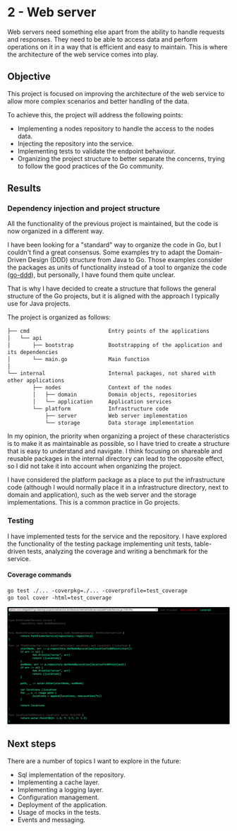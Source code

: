 # 2 - Web server

Web servers need something else apart from the ability to handle requests and responses. They need to be able to access
data and perform operations on it in a way that is efficient and easy to maintain. This is where the architecture of the
web service comes into play.

## Objective

This project is focused on improving the architecture of the web service to allow more complex scenarios and better
handling of the data.

To achieve this, the project will address the following points:

- Implementing a nodes repository to handle the access to the nodes data.
- Injecting the repository into the service.
- Implementing tests to validate the endpoint behaviour.
- Organizing the project structure to better separate the concerns, trying to follow the good practices of the Go
  community.

## Results

### Dependency injection and project structure

All the functionality of the previous project is maintained, but the code is now organized in a different way.

I have been looking for a "standard" way to organize the code in Go, but I couldn't find a great consensus.
Some examples try to adapt the Domain-Driven Design (DDD) structure from Java to Go. Those examples consider the
packages as units of functionality instead of a tool to organize the code ([go-ddd](https://www.citerus.se/go-ddd/)),
but personally, I have found them quite unclear.

That is why I have decided to create a structure that follows the general structure of the Go projects, but it is
aligned with the approach I typically use for Java projects.

The project is organized as follows:

```
├── cmd                         Entry points of the applications
│   └── api
│       ├── bootstrap           Bootstrapping of the application and its dependencies
│       └── main.go             Main function
│
└── internal                    Internal packages, not shared with other applications
        ├── nodes               Context of the nodes
        │   ├── domain          Domain objects, repositories
        │   └── application     Application services         
        └── platform            Infrastructure code
            ├── server          Web server implementation
            └── storage         Data storage implementation
```

In my opinion, the priority when organizing a project of these characteristics is to make it as maintainable
as possible, so I have tried to create a structure that is easy to understand and navigate.
I think focusing on shareable and reusable packages in the internal directory can lead to the opposite effect, so I did
not take it into account when organizing the project.

I have considered the platform package as a place to put the infrastructure code (although I would normally place it in
a infrastructure directory, next to domain and application), such as the web server and the storage implementations.
This is a common practice in Go projects.

### Testing

I have implemented tests for the service and the repository. I have explored the functionality of the testing package
implementing unit tests, table-driven tests, analyzing the coverage and writing a benchmark for the service.

#### Coverage commands

```shell
go test ./... -coverpkg=./... -coverprofile=test_coverage
go tool cover -html=test_coverage
```

![Html test coverage result](./test_coverage.png)

## Next steps

There are a number of topics I want to explore in the future:

- Sql implementation of the repository.
- Implementing a cache layer.
- Implementing a logging layer.
- Configuration management.
- Deployment of the application.
- Usage of mocks in the tests.
- Events and messaging.


